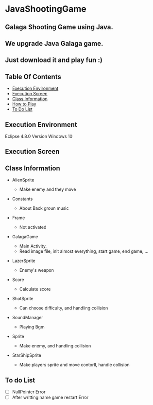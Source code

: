 # JavaShootingGame


## Galaga Shooting Game using Java.

## We upgrade Java Galaga game.
## Just download it and play fun :)
## 

## Table Of Contents

- [Execution Environment](#execution-environment)
- [Execution Screen](#class-information)
- [Class Information](#class-information)
- [How to Play](#how-to-play)
- [To Do List](#to-do-list)

## Execution Environment

Eclipse 4.8.0 Version
Windows 10


## Execution Screen



## Class Information

- AlienSprite
  - Make enemy and they move

- Constants
  - About Back groun music

- Frame
  - Not activated  
  
  
- GalagaGame
  - Main Activity. 
  - Read image file, init almost everything, start game, end game, ...

- LazerSprite
  - Enemy's weapon
  
- Score
  - Calculate score 
  
- ShotSprite
  - Can choose difficulty, and handling collision
  
- SoundManager
  - Playing Bgm
  
- Sprite
  - Make enemy, and handling collision
  
- StarShipSprite
  - Make players sprite and move contorll, handle collision
  
  
  




## To do List

- [ ] NullPointer Error
- [ ] After writting name game restart Error
